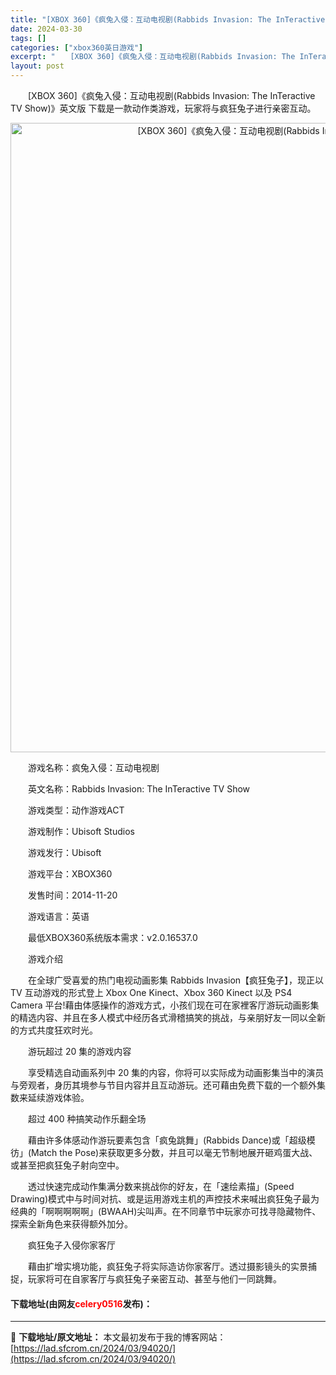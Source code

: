 ```yaml
---
title: "[XBOX 360]《疯兔入侵：互动电视剧(Rabbids Invasion: The InTeractive TV Show)》英文版 下载"
date: 2024-03-30
tags: []
categories: ["xbox360英日游戏"]
excerpt: "　　[XBOX 360]《疯兔入侵：互动电视剧(Rabbids Invasion: The InTeractive TV Show)》英文版 下载是一款动作类游戏，玩家将与疯狂兔子进行亲密互动。 　　游戏名称：疯兔入侵：互动电视剧 　　英文名称：Rabbids Invasion: The InTer&hellip;"
layout: post
---
```


 <p>　　[XBOX 360]《疯兔入侵：互动电视剧(Rabbids Invasion: The InTeractive TV Show)》英文版 下载是一款动作类游戏，玩家将与疯狂兔子进行亲密互动。</p> <p align="center"><img align="" border="0" src="https://lad.sfcrom.cn/wp-content/uploads/2024/03/20240330_6607dbf812c80.webp" width="1007" alt="[XBOX 360]《疯兔入侵：互动电视剧(Rabbids Invasion: The InTeractive TV Show)》英文版 下载" /></p> <p>　　游戏名称：疯兔入侵：互动电视剧</p> <p>　　英文名称：Rabbids Invasion: The InTeractive TV Show</p> <p>　　游戏类型：动作游戏ACT</p> <p>　　游戏制作：Ubisoft Studios</p> <p>　　游戏发行：Ubisoft</p> <p>　　游戏平台：XBOX360</p> <p>　　发售时间：2014-11-20</p> <p>　　游戏语言：英语</p> <p>　　最低XBOX360系统版本需求：v2.0.16537.0</p> <p>　　游戏介绍</p> <p>　　在全球广受喜爱的热门电视动画影集 Rabbids Invasion【疯狂兔子】，现正以 TV 互动游戏的形式登上 Xbox One Kinect、Xbox 360 Kinect 以及 PS4 Camera 平台!藉由体感操作的游戏方式，小孩们现在可在家裡客厅游玩动画影集的精选内容、并且在多人模式中经历各式滑稽搞笑的挑战，与亲朋好友一同以全新的方式共度狂欢时光。</p> <p>　　游玩超过 20 集的游戏内容</p> <p>　　享受精选自动画系列中 20 集的内容，你将可以实际成为动画影集当中的演员与旁观者，身历其境参与节目内容并且互动游玩。还可藉由免费下载的一个额外集数来延续游戏体验。</p> <p>　　超过 400 种搞笑动作乐翻全场</p> <p>　　藉由许多体感动作游玩要素包含「疯兔跳舞」(Rabbids Dance)或「超级模彷」(Match the Pose)来获取更多分数，并且可以毫无节制地展开砸鸡蛋大战、或甚至把疯狂兔子射向空中。</p> <p>　　透过快速完成动作集满分数来挑战你的好友，在「速绘素描」(Speed Drawing)模式中与时间对抗、或是运用游戏主机的声控技术来喊出疯狂兔子最为经典的「啊啊啊啊啊」(BWAAH)尖叫声。在不同章节中玩家亦可找寻隐藏物件、探索全新角色来获得额外加分。</p> <p>　　疯狂兔子入侵你家客厅</p> <p>　　藉由扩增实境功能，疯狂兔子将实际造访你家客厅。透过摄影镜头的实景捕捉，玩家将可在自家客厅与疯狂兔子亲密互动、甚至与他们一同跳舞。</p> <p><h4>下载地址(由网友<font color="red">celery0516</font>发布)：</h4></p> 

---
📖 **下载地址/原文地址：** 本文最初发布于我的博客网站：[https://lad.sfcrom.cn/2024/03/94020/](https://lad.sfcrom.cn/2024/03/94020/)
